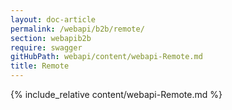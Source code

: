```yaml
---
layout: doc-article
permalink: /webapi/b2b/remote/
section: webapib2b
require: swagger
gitHubPath: webapi/content/webapi-Remote.md
title: Remote
---
```

{% include_relative content/webapi-Remote.md %}
